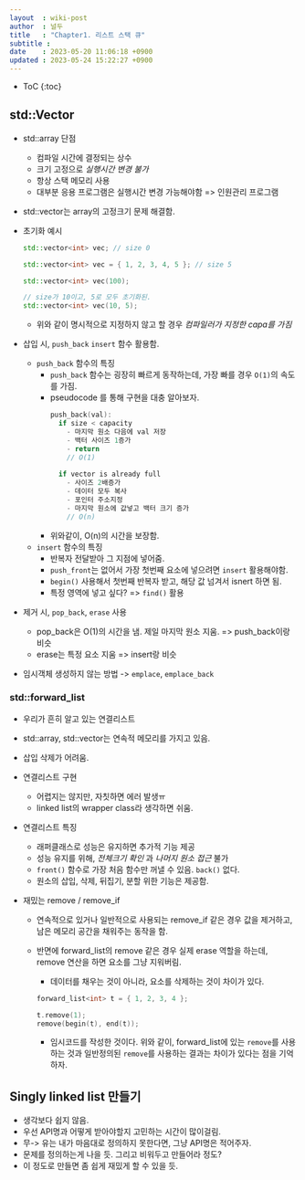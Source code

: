 ```yaml
---
layout  : wiki-post
author  : 널두
title   : "Chapter1. 리스트 스택 큐"
subtitle : 
date    : 2023-05-20 11:06:18 +0900
updated : 2023-05-24 15:22:27 +0900
---
```

* ToC
{:toc}

## std::Vector
- std::array 단점
  - 컴파일 시간에 결정되는 상수
  - 크기 고정으로 *실행시간 변경 불가*
  - 항상 스택 메모리 사용
  - 대부분 응용 프로그램은 실행시간 변경 가능해야함 => 인원관리 프로그램

- std::vector는 array의 고정크기 문제 해결함.
- 초기화 예시
  ```cpp
  std::vector<int> vec; // size 0
  
  std::vector<int> vec = { 1, 2, 3, 4, 5 }; // size 5

  std::vector<int> vec(100);
  
  // size가 10이고, 5로 모두 초기화된.
  std::vector<int> vec(10, 5);
  ```
  - 위와 같이 명시적으로 지정하지 않고 할 경우 *컴파일러가 지정한 capa를 가짐*

- 삽입 시, `push_back` `insert` 함수 활용함.
  - `push_back` 함수의 특징
    - `push_back` 함수는 굉장히 빠르게 동작하는데, 가장 빠를 경우 `O(1)`의 속도를 가짐.
    - pseudocode 를 통해 구현을 대충 알아보자.
      ```cpp
      push_back(val):
        if size < capacity
          - 마지막 원소 다음에 val 저장
          - 백터 사이즈 1증가
          - return
          // O(1)
          
        if vector is already full
          - 사이즈 2배증가
          - 데이터 모두 복사
          - 포인터 주소지정
          - 마지막 원소에 값넣고 백터 크기 증가
          // O(n)
      ``` 
    - 위와같이, O(n)의 시간을 보장함.
  - `insert` 함수의 특징
    - 반복자 전달받아 그 지점에 넣어줌.
    - `push_front`는 없어서 가장 첫번째 요소에 넣으려면 `insert` 활용해야함.
    - `begin()` 사용해서 첫번째 반복자 받고, 해당 값 넘겨서 isnert 하면 됨.
    - 특정 영역에 넣고 싶다? => `find()` 활용

- 제거 시, `pop_back`, `erase` 사용
  - pop_back은 O(1)의 시간을 냄. 제일 마지막 원소 지움. => push_back이랑 비슷
  - erase는 특정 요소 지움 => insert랑 비슷

- 임시객체 생성하지 않는 방법 -> `emplace`, `emplace_back`

### std::forward_list
- 우리가 흔히 알고 있는 연결리스트
- std::array, std::vector는 연속적 메모리를 가지고 있음.
- 삽입 삭제가 어려움.

- 연결리스트 구현
  - 어렵지는 않지만, 자칫하면 에러 발생ㅠ
  - linked list의 wrapper class라 생각하면 쉬움.

- 연결리스트 특징
  - 래퍼클래스로 성능은 유지하면 추가적 기능 제공
  - 성능 유지를 위해, *전체크기 확인* 과 *나머지 원소 접근* 불가
  - `front()` 함수로 가장 처음 함수만 꺼낼 수 있음. `back()` 없다.
  - 원소의 삽입, 삭제, 뒤집기, 분할 위한 기능은 제공함.
  
* 재밌는 remove / remove_if
  * 연속적으로 있거나 일반적으로 사용되는 remove_if 같은 경우 값을 제거하고, 남은 메모리 공간을 채워주는 동작을 함.
  * 반면에 forward_list의 remove 같은 경우 실제 erase 역할을 하는데, remove 연산을 하면 요소를 그냥 지워버림.
    * 데이터를 채우는 것이 아니라, 요소를 삭제하는 것이 차이가 있다.
    
    ```cpp
    forward_list<int> t = { 1, 2, 3, 4 };
    
    t.remove(1);
    remove(begin(t), end(t));
    ```
    
    * 임시코드를 작성한 것이다. 위와 같이, forward_list에 있는 `remove`를 사용하는 것과 일반정의된 `remove`를 사용하는 결과는 차이가 있다는 점을 기억하자.

## Singly linked list 만들기
* 생각보다 쉽지 않음.
* 우선 API명과 어떻게 받아야할지 고민하는 시간이 많이걸림.
* 무-> 유는 내가 마음대로 정의하지 못한다면, 그냥 API명은 적어주자.
* 문제를 정의하는게 나을 듯. 그리고 비워두고 만들어라 정도?
* 이 정도로 만들면 좀 쉽게 재밌게 할 수 있을 듯.
